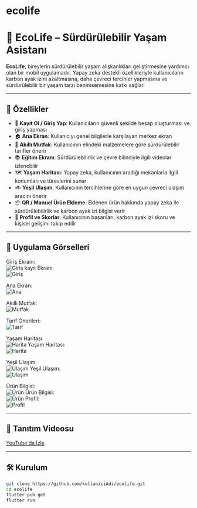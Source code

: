 # ecolife

<!-- A new Flutter project.

## Getting Started

This project is a starting point for a Flutter application.

A few resources to get you started if this is your first Flutter project:

- [Lab: Write your first Flutter app](https://docs.flutter.dev/get-started/codelab)
- [Cookbook: Useful Flutter samples](https://docs.flutter.dev/cookbook)

For help getting started with Flutter development, view the
[online documentation](https://docs.flutter.dev/), which offers tutorials,
samples, guidance on mobile development, and a full API reference. -->
# 🌱 EcoLife – Sürdürülebilir Yaşam Asistanı

**EcoLife**, bireylerin sürdürülebilir yaşam alışkanlıkları geliştirmesine yardımcı olan bir mobil uygulamadır. Yapay zeka destekli özellikleriyle kullanıcıların karbon ayak izini azaltmasına, daha çevreci tercihler yapmasına ve sürdürülebilir bir yaşam tarzı benimsemesine katkı sağlar.

---

## 🚀 Özellikler

- 🔐 **Kayıt Ol / Giriş Yap**: Kullanıcıların güvenli şekilde hesap oluşturması ve giriş yapması
- 🏠 **Ana Ekran**: Kullanıcıyı genel bilgilerle karşılayan merkez ekran
- 🍳 **Akıllı Mutfak**: Kullanıcının elindeki malzemelere göre sürdürülebilir tarifler önerir
- 📚 **Eğitim Ekranı**: Sürdürülebilirlik ve çevre bilinciyle ilgili videolar izlenebilir
- 🗺️ **Yaşam Haritası**: Yapay zeka, kullanıcının aradığı mekanlarla ilgili konumları ve türevlerini sunar
- 🚲 **Yeşil Ulaşım**: Kullanıcının tercihlerine göre en uygun çevreci ulaşım aracını önerir
- 📦 **QR / Manuel Ürün Ekleme**: Eklenen ürün hakkında yapay zeka ile sürdürülebilirlik ve karbon ayak izi bilgisi verir
- 👤 **Profil ve Skorlar**: Kullanıcının başarıları, karbon ayak izi skoru ve kişisel gelişimi takip edilir

---

## 📸 Uygulama Görselleri

Giriş Ekranı:  
![Giriş](assets/images/login.png)
kayıt Ekranı:  
![Giriş](assets/images/register.png)

Ana Ekran:  
![Ana](assets/images/home.png)

Akıllı Mutfak:  
![Mutfak](assets/images/akilliMutfak1.png)

Tarif Önerileri:  
![Tarif](assets/images/tarif.png)

Yaşam Haritası:  
![Harita](assets/images/map1.png)
Yaşam Haritası:  
![Harita](assets/images/map1.1.png)


Yeşil Ulaşım:  
![Ulaşım](assets/images/ulasim1.png)
Yeşil Ulaşım:  
![Ulaşım](assets/images/ulasim1.1.png)

Ürün Bilgisi:  
![Ürün](assets/images/qr1.png)
Ürün Bilgisi:  
![Ürün](assets/images/qr1.1.png)
Profil:  
![Profil](assets/images/profil.png)

---

## 🎥 Tanıtım Videosu

[YouTube'da İzle](https://www.youtube.com/watch?v=örnekVideoID)

---

## 🛠️ Kurulum

```bash
git clone https://github.com/kullaniciAdi/ecolife.git
cd ecolife
flutter pub get
flutter run
